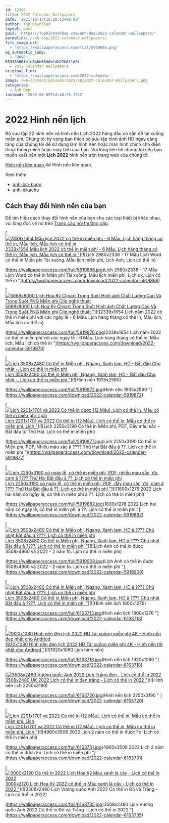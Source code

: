 ```yaml
---
id: 12396
title: 2022 Calendar Wallpapers
date: '2021-10-17T16:20:13+00:00'
author: Top Download
layout: post
guid: 'https://Tophinhanhdep.com/anh-dep/2022-calendar-wallpapers/'
permalink: /anh-dep/2022-calendar-wallpapers/
fifu_image_url:
  - 'https://wallpaperaccess.com/full/5919865.png'
wp_automatic_camp:
  - '8098'
65338366fe1e04bb66ddbfdb22b6f1d0:
  - 2022 Calendar Wallpapers
original_link:
  - 'https://wallpaperaccess.com/2022-calendar'
image: /wp-content/uploads/2021/10/2022-Calendar-Wallpapers.png
categories:
  - Ảnh Đẹp
lastmod: '2025-04-09T14:48:35.781Z'
---
```

# 2022 Hình nền lịch

Bộ sưu tập 22 hình nền và hình nền Lịch 2022 hàng đầu có sẵn để tải xuống miễn phí. Chúng tôi hy vọng bạn thích bộ sưu tập hình ảnh HD ngày càng tăng của chúng tôi để sử dụng làm hình nền hoặc màn hình chính cho điện thoại thông minh hoặc máy tính của bạn. Vui lòng liên hệ chúng tôi nếu bạn muốn xuất bản một **Lịch 2022** hình nền trên trang web của chúng tôi.

[Hình nền liên quan ](#related) ## Hình nền liên quan.

   
 Xem thêm:

   
- [anh-bia-buon](https://tophinhanhdep.com/anh-bia/anh-bia-buon/)
- [anh-pikachu](https://tophinhanhdep.com/anh-anime/anh-pikachu/)

## Cách thay đổi hình nền của bạn

Để tìm hiểu cách thay đổi hình nền của bạn cho các loại thiết bị khác nhau, vui lòng đọc về nó trên [Trang câu hỏi thường gặp](https://tophinhanhdep.com/faq/).

  
[[![2339x1654 Mẫu lịch 2022 có thể in miễn phí - 6 Mẫu.  Lịch hàng tháng có thể in, Mẫu lịch, Mẫu lịch có thể in](https://wallpaperaccess.com/full/5919865.png)2339x1654 Mẫu lịch 2022 có thể in miễn phí - 6 Mẫu. Lịch hàng tháng có thể in, Mẫu lịch, Mẫu lịch có thể in "](https://wallpaperaccess.com/download/2022-calendar-5919865)](![Lịch 2980x2338 - 17 Mẫu Lịch Word có thể In Miễn phí Tải xuống.  Mẫu lịch miễn phí, Lịch Anh, Lịch có thể in)

(https://wallpaperaccess.com/full/5919866.jpg)Lịch 2980x2338 - 17 Mẫu Lịch Word có thể In Miễn phí Tải xuống. Mẫu lịch miễn phí, Lịch uk, Lịch có thể in "](https://wallpaperaccess.com/download/2022-calendar-5919866)

[[![5068x8000 Lịch Hoa Kỳ Clipart Trong Suốt Hình ảnh Chất Lượng Cao Và Trong Suốt PNG Miễn phí Clip nghệ thuật](https://wallpaperaccess.com/full/5919869.png) 5068x8000 Lịch Hoa Kỳ Clipart Trong Suốt Hình ảnh Chất Lượng Cao Và Trong Suốt PNG Miễn phí Clip nghệ thuật "](https://wallpaperaccess.com/download/2022-calendar-5919869)](![2339x1654 Lịch năm 2022 có thể in miễn phí với các ngày lễ - 6 Mẫu.  Lịch hàng tháng có thể in, Mẫu lịch, Mẫu lịch có thể in)

(https://wallpaperaccess.com/full/5919870.png)2339x1654 Lịch năm 2022 có thể in miễn phí với các ngày lễ - 6 Mẫu. Lịch hàng tháng có thể in, Mẫu lịch, Mẫu lịch có thể in "](https://wallpaperaccess.com/download/2022-calendar-5919870)

[[![Lịch 3508x2480 Có thể in Miễn phí, Ngang, Xanh lam, HD - Bắt đầu Chủ nhật -.  Lịch có thể in miễn phí](https://wallpaperaccess.com/full/5919871.jpg)Lịch 3508x2480 Có thể in Miễn phí, Ngang, Xanh lam, HD - Bắt đầu Chủ nhật -. Lịch có thể in miễn phí "](https://wallpaperaccess.com/download/2022-calendar-5919871)](![Hình nền 1935x2560)

(https://wallpaperaccess.com/full/5919872.jpg)Hình nền 1935x2560 "](https://wallpaperaccess.com/download/2022-calendar-5919872)

[[![Lịch 2201x1701 và 2022 Có thể in được (12 Mẫu).  Lịch có thể in, Mẫu có thể in miễn phí, Lịch](https://wallpaperaccess.com/full/5919873.png)Lịch 2201x1701 và 2022 Có thể in (12 Mẫu). Lịch có thể in, Mẫu có thể in miễn phí, Lịch "](https://wallpaperaccess.com/download/2022-calendar-5919873)](![Lịch 2250x3190 Có thể in Miễn phí, PDF, Đầy màu sắc - Bắt đầu từ Thứ Hai.  Lịch có thể in miễn phí)

(https://wallpaperaccess.com/full/5919877.jpg)Lịch 2250x3190 Có thể in Miễn phí, PDF, Nhiều màu sắc â ???? Thứ Hai Bắt đầu â ??. Lịch có thể in miễn phí "](https://wallpaperaccess.com/download/2022-calendar-5919877)

[[![Lịch 2250x3190 có ngày lễ, có thể in miễn phí, PDF, nhiều màu sắc, đỏ, cam â ????  Thứ Hai Bắt đầu â ??.  Lịch có thể in miễn phí](https://wallpaperaccess.com/full/5919880.jpg)Lịch 2250x3190 có ngày lễ, có thể in miễn phí, PDF, đầy màu sắc, đỏ, cam â ???? Thứ Hai Bắt đầu â ??. Lịch có thể in miễn phí "](https://wallpaperaccess.com/download/2022-calendar-5919880)](![1800x1276 2022 Lịch hai năm có ngày lễ, có thể in miễn phí â ??.  Lịch có thể in miễn phí)

(https://wallpaperaccess.com/full/5919882.jpg)1800x1276 2022 Lịch hai năm có ngày lễ, có thể in miễn phí â ??. Lịch có thể in miễn phí "](https://wallpaperaccess.com/download/2022-calendar-5919882)

[[![Lịch 3508x2480 Có thể in Miễn phí, Ngang, Xanh lam, HD â ????  Chủ nhật Bắt đầu â ????.  Lịch có thể in miễn phí](https://wallpaperaccess.com/full/5919890.jpg)Lịch 3508x2480 Có thể in Miễn phí, Ngang, Xanh lam, HD â ???? Chủ nhật Bắt đầu â ????. Lịch có thể in miễn phí "](https://wallpaperaccess.com/download/2022-calendar-5919890)](![Lịch Anh có thể in được 3508x4960 và 2022 - 2 năm fo.  Lịch có thể in miễn phí)

(https://wallpaperaccess.com/full/5919908.jpg)Lịch Anh có thể in được 3508x4960 và 2022 - 2 năm fo. Lịch có thể in miễn phí "](https://wallpaperaccess.com/download/2022-calendar-5919908)

[[![Lịch 3508x2480 Có thể in Miễn phí, Ngang, Xanh lam, HD â ????  Chủ nhật Bắt đầu â ????.  Lịch có thể in miễn phí](https://wallpaperaccess.com/full/5919871.jpg)Lịch 3508x2480 Có thể in Miễn phí, Ngang, Xanh lam, HD â ???? Chủ nhật Bắt đầu â ????. Lịch có thể in miễn phí "](https://wallpaperaccess.com/download/2022-calendar-5919871)](![Hình nền lịch 1800x1276)

(https://wallpaperaccess.com/full/6163713.jpg)Hình nền lịch 1800x1276 "](https://wallpaperaccess.com/download/2022-calendar-6163713)

[[![1920x1080 Hình nền đẹp lịch 2022 HD Tải xuống miễn phí 4K - Hình nền đẹp nhất cho Andriod](https://wallpaperaccess.com/full/6163717.jpg)1920x1080 Hình nền đẹp lịch 2022 HD Tải xuống miễn phí 4K - Hình nền tốt nhất cho Andriod "](https://wallpaperaccess.com/download/2022-calendar-6163717)](![1920x1080 Lịch hình nền)

(https://wallpaperaccess.com/full/6163718.jpg)Hình nền lịch 1920x1080 "](https://wallpaperaccess.com/download/2022-calendar-6163718)

[[![3508x2480 Vương quốc Anh 2022 Lịch Trắng đen - Lịch có thể in 2022](https://wallpaperaccess.com/full/6163719.jpg)3508x2480 UK 2022 Lịch có thể in đen trắng - Lịch có thể in 2022 "](https://wallpaperaccess.com/download/2022-calendar-6163719)](![Hình nền lịch 2250x3190)

(https://wallpaperaccess.com/full/6163720.jpg)Hình nền lịch 2250x3190 " ](https://wallpaperaccess.com/download/2022-calendar-6163720)

[[![Lịch 2201x1701 và 2022 Có thể in (12 Mẫu).  Lịch có thể in, Mẫu có thể in miễn phí, Lịch](https://wallpaperaccess.com/full/5919873.png)Lịch 2201x1701 và 2022 Có thể in (12 Mẫu). Lịch có thể in, Mẫu có thể in miễn phí, Lịch "](https://wallpaperaccess.com/download/2022-calendar-5919873)](![4960x3508 2022 Lịch 2 năm có thể in được Fo.  Lịch có thể in miễn phí)

(https://wallpaperaccess.com/full/6163731.jpg)4960x3508 2022 Lịch 2 năm có thể in được Fo. Lịch có thể in miễn phí "](https://wallpaperaccess.com/download/2022-calendar-6163731)

[[![3000x2120 Có thể in 2022 Lịch Hoa Kỳ Màu xanh lá cây - Lịch có thể in 2022](https://wallpaperaccess.com/full/6163732.png)3000x2120 Lịch Hoa Kỳ 2022 có thể in Màu xanh lá cây - Lịch có thể in 2022 "](https://wallpaperaccess.com/download/2022-calendar-6163732)](![3508x2480 Lịch Vương quốc Anh 2022 Có thể in Đỏ và Trắng - Lịch có thể in 2022)

(https://wallpaperaccess.com/full/6163735.jpg)3508x2480 Lịch Vương quốc Anh 2022 Có thể in Đỏ và Trắng - Lịch có thể in 2022 "](https://wallpaperaccess.com/download/2022-calendar-6163735)
